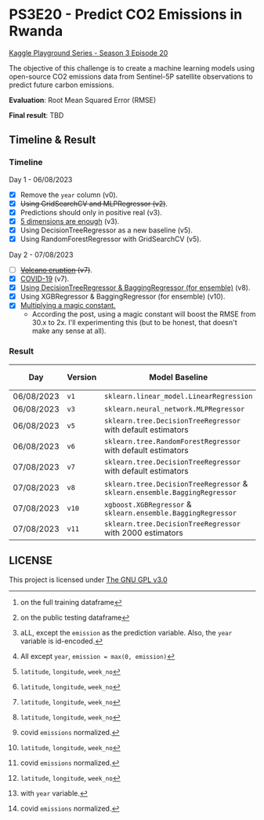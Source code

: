 # PS3E20 - Predict CO2 Emissions in Rwanda
[Kaggle Playground Series - Season 3 Episode 20](https://www.kaggle.com/competitions/playground-series-s3e20)

The objective of this challenge is to create a machine learning models using open-source CO2 emissions data from Sentinel-5P satellite observations to predict future carbon emissions.

**Evaluation**: Root Mean Squared Error (RMSE)

**Final result**: TBD

## Timeline & Result

### Timeline

Day 1 - 06/08/2023

- [x] Remove the `year` column (v0).
- [x] ~~Using GridSearchCV and MLPRegressor (v2)~~.
- [x] Predictions should only in positive real (v3). 
- [x] [5 dimensions are enough](https://www.kaggle.com/competitions/playground-series-s3e20/discussion/429278) (v3).
- [x] Using DecisionTreeRegressor as a new baseline (v5).
- [x] Using RandomForestRegressor with GridSearchCV (v5).

Day 2 - 07/08/2023

- [ ] ~~[Volcano eruption](https://www.kaggle.com/competitions/playground-series-s3e20/discussion/429232) (v7)~~.
- [x] [COVID-19](https://www.kaggle.com/competitions/playground-series-s3e20/discussion/429622) (v7).
- [x] [Using DecisionTreeRegressor & BaggingRegressor (for ensemble)](https://www.kaggle.com/code/johnsmith44/ps3e20-co2-emissions-in-rwanda-compact-trick) (v8). 
- [x] Using XGBRegressor & BaggingRegressor (for ensemble) (v10).
- [x] [Multiplying a magic constant.](https://www.kaggle.com/competitions/playground-series-s3e20/discussion/429675)
	- According the post, using a magic constant will boost the RMSE from 30.x to 2x. I'll experimenting this (but to be honest, that doesn't make any sense at all).



### Result

| Day        | Version | Model Baseline                                                             | Features     | RMSE (train)[^2] | RMSE (test)[^3] |
| ---------- | ------- | -------------------------------------------------------------------------- | ------------ | ---------------- | --------------- |
| 06/08/2023 | `v1`    | `sklearn.linear_model.LinearRegression`                                    | [^1]         | 142.25429        | 4851.07446      |
| 06/08/2023 | `v3`    | `sklearn.neural_network.MLPRegressor`                                      | [^7]         | 141.67652        | 166.10065       |
| 06/08/2023 | `v5`    | `sklearn.tree.DecisionTreeRegressor` with default estimators               | [^4]         | 15.09919         | 33.35922        |
| 06/08/2023 | `v6`    | `sklearn.tree.RandomForestRegressor` with default estimators               | [^4]         | 15.69964         | 33.05568        |
| 07/08/2023 | `v7`    | `sklearn.tree.DecisionTreeRegressor` with default estimators               | [^4]         | 11.48310         | 31.15227        |
| 07/08/2023 | `v8`    | `sklearn.tree.DecisionTreeRegressor` & `sklearn.ensemble.BaggingRegressor` | [^4][^6]     | 11.80345         | 31.66813        |
| 07/08/2023 | `v10`   | `xgboost.XGBRegressor` & `sklearn.ensemble.BaggingRegressor`               | [^4][^6]     | 16.64857         | 34.20177        |
| 07/08/2023 | `v11`   | `sklearn.tree.DecisionTreeRegressor` with 2000 estimators                  | [^4][^5][^6] | **4.612114**     | **31.06316**    |

[^1]: aLL, except the `emission` as the prediction variable. Also, the `year` variable is id-encoded.
[^4]: `latitude`, `longitude`, `week_no`
[^5]: with `year` variable.
[^6]: covid `emissions` normalized.
[^7]: All except `year`, `emission = max(0, emission)`
[^8]: clams in the compact trick to multiply the result with 1.06 will somehow boost the result.
[^2]: on the full training dataframe
[^3]: on the public testing dataframe

## LICENSE
This project is licensed under [The GNU GPL v3.0](LICENSE)
